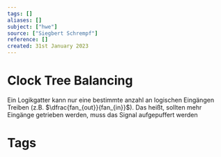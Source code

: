 ```yaml
---
tags: []
aliases: []
subject: ["hwe"]
source: ["Siegbert Schrempf"]
reference: []
created: 31st January 2023
---
```


# Clock Tree Balancing

Ein Logikgatter kann nur eine bestimmte anzahl an logischen Eingängen Treiben (z.B. $\dfrac{fan_{out}}{fan_{in}}$).
Das heißt, sollten mehr Eingänge getrieben werden, muss das Signal aufgepuffert werden

# Tags